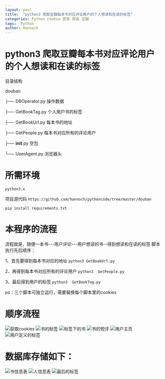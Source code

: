 ```yaml
---
layout: post
title:  "python3 爬取豆瓣每本书对应评论用户的个人想读和在读的标签"
categories: Python cookie 登录 爬虫 豆瓣
tags:  Python
author: Hannoch
---
```


# python3 爬取豆瓣每本书对应评论用户的个人想读和在读的标签

目录结构

douban

├── DBOperator.py  操作数据

├── GetBookTag.py  个人用户书的标签

├── GetBookUrl.py  每本书的地址

├── GetPeople.py   每本书对应所有的评论用户

├── __init__.py    空包

└── UserAgent.py   浏览器头


# 

# 所需环境
`python3.x`

项目源代码
`https://github.com/hannoch/pythoncode/tree/master/douban`

`pip install requirements.txt`

# 本程序的流程
流程就是，随便一本书---用户评论---用户想读的书--得到想读和在读的标签
脚本执行先后顺序：

1、首先要得到每本书对应的地址 `python3 GetBookUrl.py`  

2、再得到每本书对应所有的评论用户 `python3  GetPeople.py `

3、最后得到用户的标签 `python3  GetBookTag.py`


ps：三个脚本可独立运行，需要替换每个脚本里的cookies 



# 顺序流程
![获取cookies](https://github.com/hannoch/pythoncode/blob/master/douban/images/douban_1.png)
![书的标签](https://github.com/hannoch/pythoncode/blob/master/douban/images/douban_2.png)
![标签下的书](https://github.com/hannoch/pythoncode/blob/master/douban/images/douban_3.png)
![书的短评](https://github.com/hannoch/pythoncode/blob/master/douban/images/douban_4.png)
![用户主页](https://github.com/hannoch/pythoncode/blob/master/douban/images/douban_5.png)
![用户定义的标签](https://github.com/hannoch/pythoncode/blob/master/douban/images/douban_6.png)

# 数据库存储如下：
![书信息表](https://github.com/hannoch/pythoncode/blob/master/douban/images/douban_8.png)
![人信息表](https://github.com/hannoch/pythoncode/blob/master/douban/images/douban_9.png)
![最后的标签](https://github.com/hannoch/pythoncode/blob/master/douban/images/douban_10.png)
